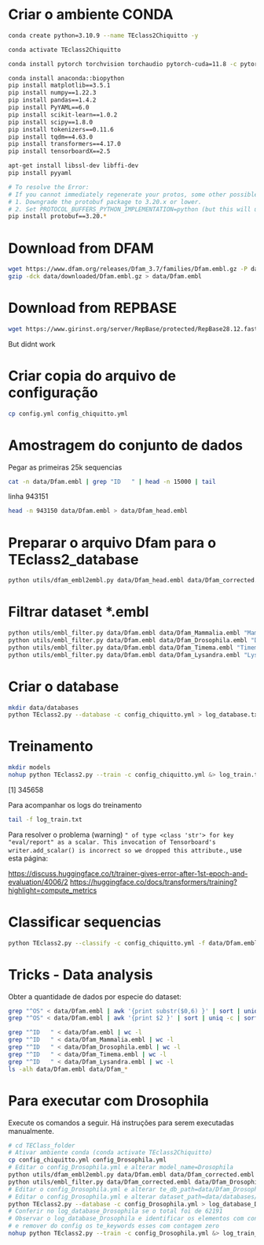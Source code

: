 # Criar o ambiente CONDA

```bash
conda create python=3.10.9 --name TEclass2Chiquitto -y

conda activate TEclass2Chiquitto

conda install pytorch torchvision torchaudio pytorch-cuda=11.8 -c pytorch -c nvidia

conda install anaconda::biopython
pip install matplotlib==3.5.1
pip install numpy==1.22.3
pip install pandas==1.4.2
pip install PyYAML==6.0
pip install scikit-learn==1.0.2
pip install scipy==1.8.0
pip install tokenizers==0.11.6
pip install tqdm==4.63.0
pip install transformers==4.17.0
pip install tensorboardX==2.5

apt-get install libssl-dev libffi-dev
pip install pyyaml

# To resolve the Error:
# If you cannot immediately regenerate your protos, some other possible workarounds are:
# 1. Downgrade the protobuf package to 3.20.x or lower.
# 2. Set PROTOCOL_BUFFERS_PYTHON_IMPLEMENTATION=python (but this will use pure-Python parsing and will be much slower).
pip install protobuf==3.20.*
```
# Download from DFAM

```bash
wget https://www.dfam.org/releases/Dfam_3.7/families/Dfam.embl.gz -P data/downloaded
gzip -dck data/downloaded/Dfam.embl.gz > data/Dfam.embl
```

# Download from REPBASE

```bash
wget https://www.girinst.org/server/RepBase/protected/RepBase28.12.fasta.tar.gz -P data/downloaded
```

But didnt work

# Criar copia do arquivo de configuração

```bash
cp config.yml config_chiquitto.yml
```

# Amostragem do conjunto de dados

Pegar as primeiras 25k sequencias
```bash
cat -n data/Dfam.embl | grep "ID   " | head -n 15000 | tail
```
linha 943151

```bash
head -n 943150 data/Dfam.embl > data/Dfam_head.embl
```

# Preparar o arquivo Dfam para o TEclass2_database

```bash
python utils/dfam_embl2embl.py data/Dfam_head.embl data/Dfam_corrected.embl
```

# Filtrar dataset *.embl

```bash
python utils/embl_filter.py data/Dfam.embl data/Dfam_Mammalia.embl "Mammalia.*"
python utils/embl_filter.py data/Dfam.embl data/Dfam_Drosophila.embl "Drosophila.*"
python utils/embl_filter.py data/Dfam.embl data/Dfam_Timema.embl "Timema.*"
python utils/embl_filter.py data/Dfam.embl data/Dfam_Lysandra.embl "Lysandra.*"
```

# Criar o database

```bash
mkdir data/databases
python TEclass2.py --database -c config_chiquitto.yml > log_database.txt
```

# Treinamento

```bash
mkdir models
nohup python TEclass2.py --train -c config_chiquitto.yml &> log_train.txt &
```
[1] 345658

Para acompanhar os logs do treinamento

```bash
tail -f log_train.txt
```

Para resolver o problema (warning) `" of type <class 'str'> for key "eval/report" as a scalar. This invocation of Tensorboard's writer.add_scalar() is incorrect so we dropped this attribute.`, use esta página:

https://discuss.huggingface.co/t/trainer-gives-error-after-1st-epoch-and-evaluation/4006/2
https://huggingface.co/docs/transformers/training?highlight=compute_metrics

# Classificar sequencias

```bash
python TEclass2.py --classify -c config_chiquitto.yml -f data/Dfam.embl.fasta -o outfile.log &> ./classified.log
```

# Tricks - Data analysis

Obter a quantidade de dados por especie do dataset:

```bash
grep "^OS" < data/Dfam.embl | awk '{print substr($0,6) }' | sort | uniq -c | sort -nr > data/count_OS1.txt
grep "^OS" < data/Dfam.embl | awk '{print $2 }' | sort | uniq -c | sort -nr > data/count_OS2.txt

grep "^ID   " < data/Dfam.embl | wc -l
grep "^ID   " < data/Dfam_Mammalia.embl | wc -l
grep "^ID   " < data/Dfam_Drosophila.embl | wc -l
grep "^ID   " < data/Dfam_Timema.embl | wc -l
grep "^ID   " < data/Dfam_Lysandra.embl | wc -l
ls -alh data/Dfam.embl data/Dfam_*
```

# Para executar com Drosophila

Execute os comandos a seguir.
Há instruções para serem executadas manualmente.

```bash
# cd TEClass_folder
# Ativar ambiente conda (conda activate TEclass2Chiquitto)
cp config_chiquitto.yml config_Drosophila.yml
# Editar o config_Drosophila.yml e alterar model_name=Drosophila
python utils/dfam_embl2embl.py data/Dfam.embl data/Dfam_corrected.embl
python utils/embl_filter.py data/Dfam_corrected.embl data/Dfam_Drosophila.embl "Drosophila.*"
# Editar o config_Drosophila.yml e alterar te_db_path=data/Dfam_Drosophila.embl
# Editar o config_Drosophila.yml e alterar dataset_path=data/databases/Dfam_Drosophila
python TEclass2.py --database -c config_Drosophila.yml > log_database_Drosophila.txt
# Conferir no log_database_Drosophila se o total foi de 62191
# Observar o log_database_Drosophila e identificar os elementos com contagem igual a zero,
# e remover do config os te_keywords esses com contagem zero
nohup python TEclass2.py --train -c config_Drosophila.yml &> log_train_Drosophila.txt &
```
